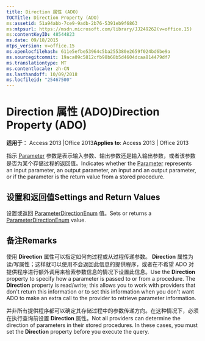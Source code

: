 ```yaml
---
title: Direction 属性 (ADO)
TOCTitle: Direction Property (ADO)
ms:assetid: 51a94abb-7ce9-9adb-2b76-5391eb9f6863
ms:mtpsurl: https://msdn.microsoft.com/library/JJ249262(v=office.15)
ms:contentKeyID: 48544823
ms.date: 09/18/2015
mtps_version: v=office.15
ms.openlocfilehash: 611e5efbe53964c5ba255380e2659f024bd6be9a
ms.sourcegitcommit: 19aca09c5812cfb98b68b5d4604dcaa814479df7
ms.translationtype: MT
ms.contentlocale: zh-CN
ms.lasthandoff: 10/09/2018
ms.locfileid: "25467500"
---
```

# <a name="direction-property-ado"></a><span data-ttu-id="305e2-102">Direction 属性 (ADO)</span><span class="sxs-lookup"><span data-stu-id="305e2-102">Direction Property (ADO)</span></span>


<span data-ttu-id="305e2-103">**适用于**： Access 2013 |Office 2013</span><span class="sxs-lookup"><span data-stu-id="305e2-103">**Applies to**: Access 2013 | Office 2013</span></span>

<span data-ttu-id="305e2-104">指示 [Parameter](parameter-object-ado.md) 参数是表示输入参数、输出参数还是输入输出参数，或者该参数是否为某个存储过程的返回值。</span><span class="sxs-lookup"><span data-stu-id="305e2-104">Indicates whether the [Parameter](parameter-object-ado.md) represents an input parameter, an output parameter, an input and an output parameter, or if the parameter is the return value from a stored procedure.</span></span>

## <a name="settings-and-return-values"></a><span data-ttu-id="305e2-105">设置和返回值</span><span class="sxs-lookup"><span data-stu-id="305e2-105">Settings and Return Values</span></span>

<span data-ttu-id="305e2-106">设置或返回 [ParameterDirectionEnum](parameterdirectionenum.md) 值。</span><span class="sxs-lookup"><span data-stu-id="305e2-106">Sets or returns a [ParameterDirectionEnum](parameterdirectionenum.md) value.</span></span>

## <a name="remarks"></a><span data-ttu-id="305e2-107">备注</span><span class="sxs-lookup"><span data-stu-id="305e2-107">Remarks</span></span>

<span data-ttu-id="305e2-p101">使用 **Direction** 属性可以指定如何向过程或从过程传递参数。 **Direction** 属性为读/写属性；这样就可以使用不会返回此信息的提供程序，或者在不希望 ADO 对提供程序进行额外调用来检索参数信息的情况下设置此信息。</span><span class="sxs-lookup"><span data-stu-id="305e2-p101">Use the **Direction** property to specify how a parameter is passed to or from a procedure. The **Direction** property is read/write; this allows you to work with providers that don't return this information or to set this information when you don't want ADO to make an extra call to the provider to retrieve parameter information.</span></span>

<span data-ttu-id="305e2-p102">并非所有提供程序都可以确定其存储过程中的参数传递方向。在这种情况下，必须在执行查询前设置 **Direction** 属性。</span><span class="sxs-lookup"><span data-stu-id="305e2-p102">Not all providers can determine the direction of parameters in their stored procedures. In these cases, you must set the **Direction** property before you execute the query.</span></span>

